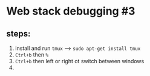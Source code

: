 # Web stack debugging #3

## steps:

1. install and run `tmux` --> `sudo apt-get install tmux`
2. `Ctrl+b` then `%`
3. `Ctrl+b` then left or right ot switch between windows
4.
